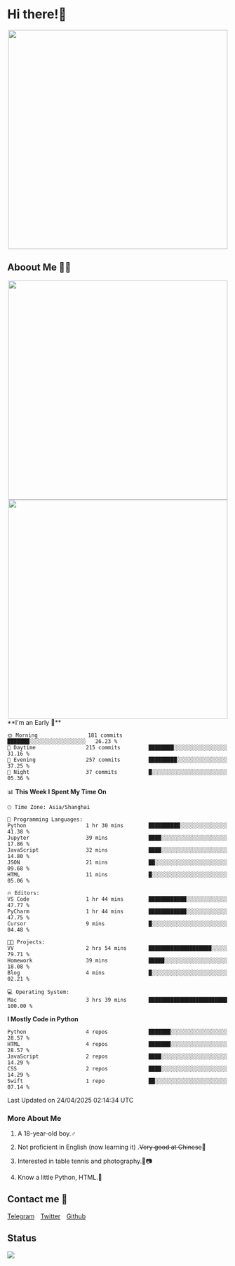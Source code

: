 # Hi there!🎉

<div align=center><img src="https://count.getloli.com/get/@Cicada000?theme=moebooru" width=500px></div>

## Aboout Me 👀💦

<div align=center>
<img src="https://github-readme-stats.vercel.app/api?username=Cicada000&show_icons=true&theme=tokyonight" width=500px>
<br>
<img src="https://github-readme-stats.vercel.app/api/top-langs/?username=Cicada000&show_icons=true&theme=tokyonight&layout=compact" width=500px>
</div>
<!--START_SECTION:waka-->
**I'm an Early 🐤** 

```text
🌞 Morning                181 commits         ███████░░░░░░░░░░░░░░░░░░   26.23 % 
🌆 Daytime                215 commits         ████████░░░░░░░░░░░░░░░░░   31.16 % 
🌃 Evening                257 commits         █████████░░░░░░░░░░░░░░░░   37.25 % 
🌙 Night                  37 commits          █░░░░░░░░░░░░░░░░░░░░░░░░   05.36 % 
```


📊 **This Week I Spent My Time On** 

```text
🕑︎ Time Zone: Asia/Shanghai

💬 Programming Languages: 
Python                   1 hr 30 mins        ██████████░░░░░░░░░░░░░░░   41.38 % 
Jupyter                  39 mins             ████░░░░░░░░░░░░░░░░░░░░░   17.86 % 
JavaScript               32 mins             ████░░░░░░░░░░░░░░░░░░░░░   14.80 % 
JSON                     21 mins             ██░░░░░░░░░░░░░░░░░░░░░░░   09.68 % 
HTML                     11 mins             █░░░░░░░░░░░░░░░░░░░░░░░░   05.06 % 

🔥 Editors: 
VS Code                  1 hr 44 mins        ████████████░░░░░░░░░░░░░   47.77 % 
PyCharm                  1 hr 44 mins        ████████████░░░░░░░░░░░░░   47.75 % 
Cursor                   9 mins              █░░░░░░░░░░░░░░░░░░░░░░░░   04.48 % 

🐱‍💻 Projects: 
VV                       2 hrs 54 mins       ████████████████████░░░░░   79.71 % 
Homework                 39 mins             █████░░░░░░░░░░░░░░░░░░░░   18.08 % 
Blog                     4 mins              █░░░░░░░░░░░░░░░░░░░░░░░░   02.21 % 

💻 Operating System: 
Mac                      3 hrs 39 mins       █████████████████████████   100.00 % 
```

**I Mostly Code in Python** 

```text
Python                   4 repos             ███████░░░░░░░░░░░░░░░░░░   28.57 % 
HTML                     4 repos             ███████░░░░░░░░░░░░░░░░░░   28.57 % 
JavaScript               2 repos             ████░░░░░░░░░░░░░░░░░░░░░   14.29 % 
CSS                      2 repos             ████░░░░░░░░░░░░░░░░░░░░░   14.29 % 
Swift                    1 repo              ██░░░░░░░░░░░░░░░░░░░░░░░   07.14 % 
```




 Last Updated on 24/04/2025 02:14:34 UTC
<!--END_SECTION:waka-->

### More About Me

1. A 18-year-old boy.♂

2. Not proficient in English (now learning it) .~~Very good at Chinese~~🤣

3. Interested in table tennis and photography.🏓📷

4. Know a little Python, HTML.🐍


## Contact me 💬

[Telegram](https://t.me/CicadaLYW)&emsp;[Twitter](https://twitter.com/Cicada0001)&emsp;[Github](https://github.com/Cicada000)

## Status
<img src="https://weather-icon.journeyad.repl.co/@hangzhou?v=1" align="left">







